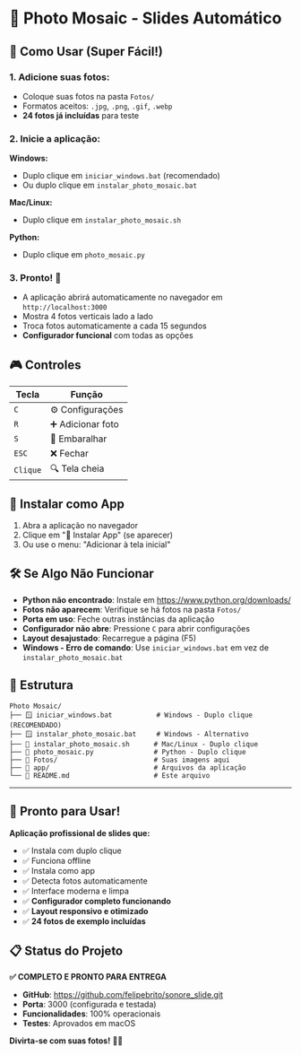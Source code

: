# 📸 Photo Mosaic - Slides Automático

## 🚀 **Como Usar (Super Fácil!)**

### **1. Adicione suas fotos:**
- Coloque suas fotos na pasta `Fotos/`
- Formatos aceitos: `.jpg`, `.png`, `.gif`, `.webp`
- **24 fotos já incluídas** para teste

### **2. Inicie a aplicação:**

**Windows:**
- Duplo clique em `iniciar_windows.bat` (recomendado)
- Ou duplo clique em `instalar_photo_mosaic.bat`

**Mac/Linux:**
- Duplo clique em `instalar_photo_mosaic.sh`

**Python:**
- Duplo clique em `photo_mosaic.py`

### **3. Pronto!** 🎉
- A aplicação abrirá automaticamente no navegador em `http://localhost:3000`
- Mostra 4 fotos verticais lado a lado
- Troca fotos automaticamente a cada 15 segundos
- **Configurador funcional** com todas as opções

## 🎮 **Controles**

| Tecla | Função |
|-------|--------|
| `C` | ⚙️ Configurações |
| `R` | ➕ Adicionar foto |
| `S` | 🔄 Embaralhar |
| `ESC` | ❌ Fechar |
| `Clique` | 🔍 Tela cheia |

## 📱 **Instalar como App**

1. Abra a aplicação no navegador
2. Clique em "📱 Instalar App" (se aparecer)
3. Ou use o menu: "Adicionar à tela inicial"

## 🛠️ **Se Algo Não Funcionar**

- **Python não encontrado**: Instale em https://www.python.org/downloads/
- **Fotos não aparecem**: Verifique se há fotos na pasta `Fotos/`
- **Porta em uso**: Feche outras instâncias da aplicação
- **Configurador não abre**: Pressione `C` para abrir configurações
- **Layout desajustado**: Recarregue a página (F5)
- **Windows - Erro de comando**: Use `iniciar_windows.bat` em vez de `instalar_photo_mosaic.bat`

## 📁 **Estrutura**

```
Photo Mosaic/
├── 🪟 iniciar_windows.bat           # Windows - Duplo clique (RECOMENDADO)
├── 🪟 instalar_photo_mosaic.bat     # Windows - Alternativo
├── 🐧 instalar_photo_mosaic.sh      # Mac/Linux - Duplo clique
├── 🐍 photo_mosaic.py               # Python - Duplo clique
├── 📁 Fotos/                        # Suas imagens aqui
├── 📁 app/                          # Arquivos da aplicação
└── 📖 README.md                     # Este arquivo
```

---

## 🎉 **Pronto para Usar!**

**Aplicação profissional de slides que:**
- ✅ Instala com duplo clique
- ✅ Funciona offline
- ✅ Instala como app
- ✅ Detecta fotos automaticamente
- ✅ Interface moderna e limpa
- ✅ **Configurador completo funcionando**
- ✅ **Layout responsivo e otimizado**
- ✅ **24 fotos de exemplo incluídas**

## 📋 **Status do Projeto**

**✅ COMPLETO E PRONTO PARA ENTREGA**

- **GitHub**: https://github.com/felipebrito/sonore_slide.git
- **Porta**: 3000 (configurada e testada)
- **Funcionalidades**: 100% operacionais
- **Testes**: Aprovados em macOS

**Divirta-se com suas fotos!** 📸✨ 